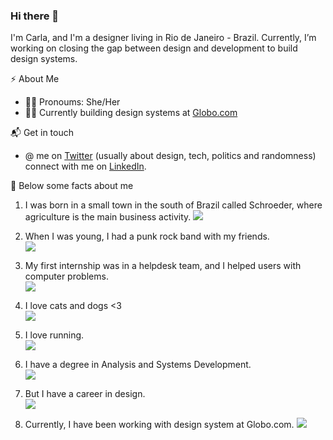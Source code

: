 ### Hi there 👋

I'm Carla, and I'm a designer living in Rio de Janeiro - Brazil. Currently, I’m working on closing the gap between design and development to build design systems. 

⚡️ About Me

- 👩‍🎤 Pronoums: She/Her
- 👩‍💻 Currently building design systems at [Globo.com](https://www.globo.com/)

📬 Get in touch
- @ me on [Twitter](https://twitter.com/demarchicarla) (usually about design, tech, politics and randomness)
connect with me on [LinkedIn](https://www.linkedin.com/in/carlademarchi/).

🙂 Below some facts about me

1. I was born in a small town in the south of Brazil called Schroeder, where agriculture is the main business activity.
![](https://media.giphy.com/media/SWcOoyPYNO68425v9W/giphy.gif)

2. When I was young, I had a punk rock band with my friends. <br />
![](https://media.giphy.com/media/28fnPuDOGUXRh6pDzH/giphy.gif)

3. My first internship was in a helpdesk team, and I helped users with computer problems. <br />
![](https://media.giphy.com/media/FspLvJQlQACXu/giphy.gif)

4. I love cats and dogs <3 <br />
![](https://media.giphy.com/media/BLCHvwl9C5j1u/giphy.gif)

5. I love running. <br />
![](https://media.giphy.com/media/l2Sqc3POpzkj5r8SQ/giphy.gif)

6. I have a degree in Analysis and Systems Development. <br />
![](https://media.giphy.com/media/TIY5OboTZcmxstvWoc/giphy.gif)

7. But I have a career in design. <br />
![](https://media.giphy.com/media/ZEl0zxWgaLqMI9IGnu/giphy.gif)

8. Currently, I have been working with design system at Globo.com.
![](https://media.giphy.com/media/LqajRC2pU0Je8/giphy.gif)


